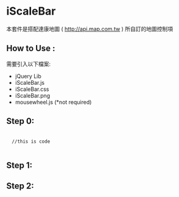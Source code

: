 iScaleBar
=========
本套件是搭配達康地圖 ( http://api.map.com.tw )
所自訂的地圖控制項

How to Use : 
--------------
需要引入以下檔案:
- jQuery Lib
- iScaleBar.js 
- iScaleBar.css
- iScaleBar.png
- mousewheel.js (*not required)

Step 0:
--------------
<pre>
  <code>
  //this is code
  </code>
</pre>


Step 1:
--------------

Step 2:
--------------

